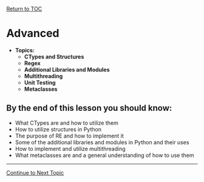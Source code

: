 <a href="https://github.com/CyberTrainingUSAF/07-Python-Programming/blob/master/00-Table-of-Contents.md" rel="Return to TOC"> Return to TOC </a>

# Advanced

* **Topics:**
  * **CTypes and Structures**
  * **Regex**
  * **Additional Libraries and Modules**
  * **Multithreading**
  * **Unit Testing**
  * **Metaclasses**

## By the end of this lesson you should know:

* What CTypes are and how to utilize them
* How to utilize structures in Python
* The purpose of RE and how to implement it
* Some of the additional libraries and modules in Python and their uses
* How to implement and utilize multithreading
* What metaclasses are and a general understanding of how to use them

---

<a href="https://github.com/CyberTrainingUSAF/07-Python-Programming/blob/master/06_advanced/01_ctypes.md" > Continue to Next Topic </a>
